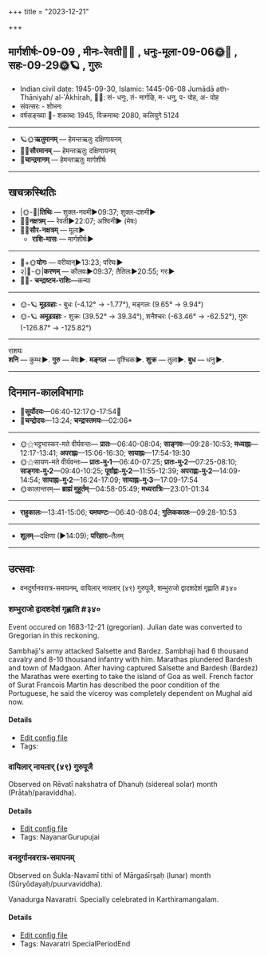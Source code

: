 +++
title = "2023-12-21"

+++
## मार्गशीर्षः-09-09  ,  मीनः-रेवती🌛🌌  ,  धनुः-मूला-09-06🌞🌌  ,  सहः-09-29🌞🪐  ,  गुरुः
- Indian civil date: 1945-09-30, Islamic: 1445-06-08 Jumādā ath-Thāniyah/ al-ʾĀkhirah, 🌌🌞: सं- धनुः, तं- मार्गऴि, म- धनु, प- पोह, अ- पोह
- संवत्सरः - शोभनः
- वर्षसङ्ख्या 🌛- शकाब्दः 1945, विक्रमाब्दः 2080, कलियुगे 5124
___________________
- 🪐🌞**ऋतुमानम्** — हेमन्तऋतुः दक्षिणायनम्
- 🌌🌞**सौरमानम्** — हेमन्तऋतुः दक्षिणायनम्
- 🌛**चान्द्रमानम्** — हेमन्तऋतुः मार्गशीर्षः
___________________


## खचक्रस्थितिः
- |🌞-🌛|**तिथिः** — शुक्ल-नवमी►09:37; शुक्ल-दशमी►  
- 🌌🌛**नक्षत्रम्** — रेवती►22:07; अश्विनी► (मेषः)  
- 🌌🌞**सौर-नक्षत्रम्** — मूला►  
  - **राशि-मासः** — मार्गशीर्षः► 
___________________
- 🌛+🌞**योगः** — वरीयान्►13:23; परिघः►  
- २|🌛-🌞|**करणम्** — कौलवः►09:37; तैतिलः►20:55; गरः►  
- 🌌🌛- **चन्द्राष्टम-राशिः**—कन्या  
___________________
- 🌞-🪐 **मूढग्रहाः** - बुधः (-4.12° → -1.77°), मङ्गलः (9.65° → 9.94°)
- 🌞-🪐 **अमूढग्रहाः** - शुक्रः (39.52° → 39.34°), शनैश्चरः (-63.46° → -62.52°), गुरुः (-126.87° → -125.82°)
___________________
राशयः  
**शनि** — कुम्भः►. **गुरु** — मेषः►. **मङ्गल** — वृश्चिकः►. **शुक्र** — तुला►. **बुध** — धनुः►. 
___________________


## दिनमान-कालविभागाः
- 🌅**सूर्योदयः**—06:40-12:17🌞️-17:54🌇  
- 🌛**चन्द्रोदयः**—13:24; **चन्द्रास्तमयः**—02:06*  
___________________
- 🌞⚝भट्टभास्कर-मते वीर्यवन्तः— **प्रातः**—06:40-08:04; **साङ्गवः**—09:28-10:53; **मध्याह्नः**—12:17-13:41; **अपराह्णः**—15:06-16:30; **सायाह्नः**—17:54-19:30  
- 🌞⚝सायण-मते वीर्यवन्तः— **प्रातः-मु॰1**—06:40-07:25; **प्रातः-मु॰2**—07:25-08:10; **साङ्गवः-मु॰2**—09:40-10:25; **पूर्वाह्णः-मु॰2**—11:55-12:39; **अपराह्णः-मु॰2**—14:09-14:54; **सायाह्नः-मु॰2**—16:24-17:09; **सायाह्नः-मु॰3**—17:09-17:54  
- 🌞कालान्तरम्— **ब्राह्मं मुहूर्तम्**—04:58-05:49; **मध्यरात्रिः**—23:01-01:34  
___________________
- **राहुकालः**—13:41-15:06; **यमघण्टः**—06:40-08:04; **गुलिककालः**—09:28-10:53  
___________________
- **शूलम्**—दक्षिणा (►14:09); **परिहारः**–तैलम्  
___________________

## उत्सवाः
- वनदुर्गानवरात्र-समापनम्, वायिलार् नायऩार् (४९) गुरुपूजै, शम्भुराजो द्वादशदेशं गृह्णाति #३४०
### शम्भुराजो द्वादशदेशं गृह्णाति #३४०

Event occured on 1683-12-21 (gregorian). Julian date was converted to Gregorian in this reckoning. 

Sambhaji's army attacked Salsette and Bardez. Sambhaji had 6 thousand cavalry and 8-10 thousand infantry with him. Marathas plundered Bardesh and town of Madgaon. After having captured Salsette and Bardesh (Bardez) the Marathas were exerting to take the island of Goa as well. French factor of Surat Francois Martin has described the poor condition of the Portuguese, he said the viceroy was completely dependent on Mughal aid now.

#### Details
- [Edit config file](https://github.com/jyotisham/adyatithi/blob/master/mahApuruSha/xatra-later/julian/day/12/11/shambhurAjo_dvAdashadeshaM_gRhNAti.toml)
- Tags: 


### वायिलार् नायऩार् (४९) गुरुपूजै

Observed on Rēvatī nakshatra of Dhanuḥ (sidereal solar) month (Prātaḥ/paraviddha). 



#### Details
- [Edit config file](https://github.com/jyotisham/adyatithi/blob/master/mahApuruSha/nAyanAr/sidereal_solar_month/nakshatra/09/27/vAyilAr_nAyan2Ar_%2849%29_gurupUjai.toml)
- Tags: NayanarGurupujai


### वनदुर्गानवरात्र-समापनम्

Observed on Śukla-Navamī tithi of Mārgaśīrṣaḥ (lunar) month (Sūryōdayaḥ/puurvaviddha). 

Vanadurga Navaratri. Specially celebrated in Karthiramangalam.

#### Details
- [Edit config file](https://github.com/jyotisham/adyatithi/blob/master/devatA/shakti/lunar_month/tithi/09/09/vanadurgAnavarAtra-samApanam.toml)
- Tags: Navaratri SpecialPeriodEnd



